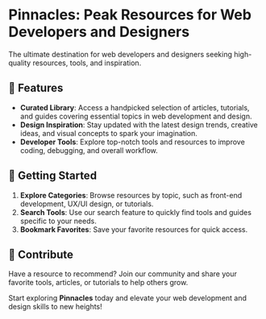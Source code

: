 # Pinnacles: Peak Resources for Web Developers and Designers

The ultimate destination for web developers and designers seeking high-quality resources, tools, and inspiration.

## 🌟 Features

- **Curated Library**: Access a handpicked selection of articles, tutorials, and guides covering essential topics in web development and design.  
- **Design Inspiration**: Stay updated with the latest design trends, creative ideas, and visual concepts to spark your imagination.  
- **Developer Tools**: Explore top-notch tools and resources to improve coding, debugging, and overall workflow.  

## 🚀 Getting Started

1. **Explore Categories**: Browse resources by topic, such as front-end development, UX/UI design, or tutorials.  
2. **Search Tools**: Use our search feature to quickly find tools and guides specific to your needs.  
3. **Bookmark Favorites**: Save your favorite resources for quick access.  

## 🤝 Contribute

Have a resource to recommend? Join our community and share your favorite tools, articles, or tutorials to help others grow.

Start exploring **Pinnacles** today and elevate your web development and design skills to new heights!
